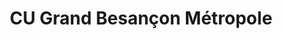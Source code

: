 ---
imageUrl: https://cyclopolis.lavilleavelo.org/cartes-minutes/Besancon_VAE.png
title: CU Grand Besançon Métropole
description: ⚡🚲 Vélo à Assistance Electrique
link: https://cartes-minutes.lavilleavelo.org/cartovelo/carteminuteCUGrandBesanconMetropoleVAE.html
index: 14
---